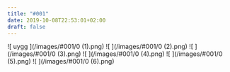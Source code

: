 ```yaml
---
title: "#001"
date: 2019-10-08T22:53:01+02:00
draft: false
---
```


![ uygg ](/images/#001/0 (1).png)
![ ](/images/#001/0 (2).png)
![ ](/images/#001/0 (3).png)
![ ](/images/#001/0 (4).png)
![ ](/images/#001/0 (5).png)
![ ](/images/#001/0 (6).png)